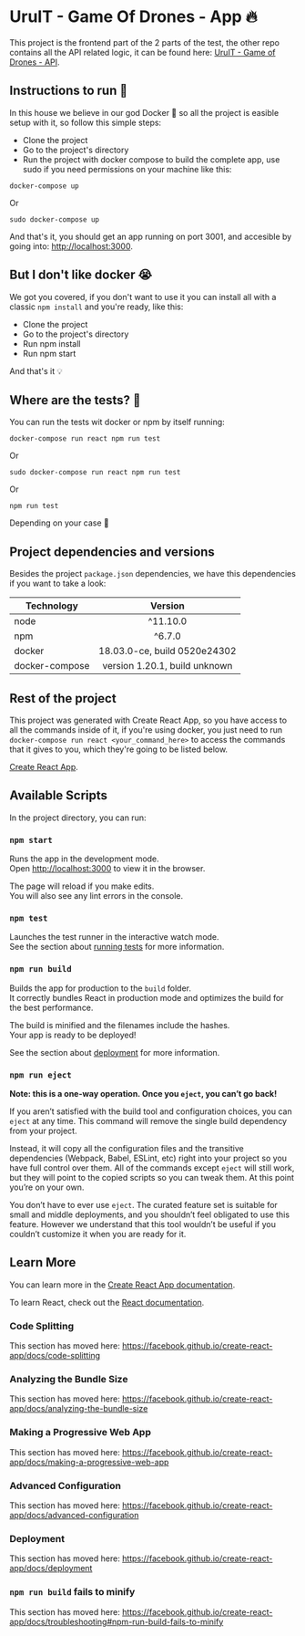 # UruIT - Game Of Drones - App 🔥

This project is the frontend part of the 2 parts of the test, the other repo contains all the API related logic, it can be found here: [UruIT - Game of Drones - API](https://github.com/Darking360/uruit-recruitment-test-backend).

## Instructions to run 🐋

In this house we believe in our god Docker 🐋 so all the project is easible setup with it, so follow this simple steps:

- Clone the project
- Go to the project's directory
- Run the project with docker compose to build the complete app, use sudo if you need permissions on your machine like this:

```
docker-compose up
```

Or

```
sudo docker-compose up
```

And that's it, you should get an app running on port 3001, and accesible by going into: [http://localhost:3000](http://localhost:3000).

## But I don't like docker 😭

We got you covered, if you don't want to use it you can install all with a classic `npm install` and you're ready, like this:

- Clone the project
- Go to the project's directory
- Run npm install
- Run npm start 

And that's it 💡

## Where are the tests? 👀

You can run the tests wit docker or npm by itself running:

```
docker-compose run react npm run test
```

Or

```
sudo docker-compose run react npm run test
```

Or

```
npm run test
```

Depending on your case 👀

## Project dependencies and versions

Besides the project `package.json` dependencies, we have this dependencies if you want to take a look:

| Technology        | Version            |
| ------------- |:-------------:|
| node      | ^11.10.0 |
| npm      | ^6.7.0      |
| docker | 18.03.0-ce, build 0520e24302      |
| docker-compose | version 1.20.1, build unknown      |

## Rest of the project

This project was generated with Create React App, so you have access to all the commands inside of it, if you're using docker, you just need to run `docker-compose run react <your_command_here>` to access the commands that it gives to you, which they're going to be listed below.

[Create React App](https://github.com/facebook/create-react-app).

## Available Scripts

In the project directory, you can run:

### `npm start`

Runs the app in the development mode.<br>
Open [http://localhost:3000](http://localhost:3000) to view it in the browser.

The page will reload if you make edits.<br>
You will also see any lint errors in the console.

### `npm test`

Launches the test runner in the interactive watch mode.<br>
See the section about [running tests](https://facebook.github.io/create-react-app/docs/running-tests) for more information.

### `npm run build`

Builds the app for production to the `build` folder.<br>
It correctly bundles React in production mode and optimizes the build for the best performance.

The build is minified and the filenames include the hashes.<br>
Your app is ready to be deployed!

See the section about [deployment](https://facebook.github.io/create-react-app/docs/deployment) for more information.

### `npm run eject`

**Note: this is a one-way operation. Once you `eject`, you can’t go back!**

If you aren’t satisfied with the build tool and configuration choices, you can `eject` at any time. This command will remove the single build dependency from your project.

Instead, it will copy all the configuration files and the transitive dependencies (Webpack, Babel, ESLint, etc) right into your project so you have full control over them. All of the commands except `eject` will still work, but they will point to the copied scripts so you can tweak them. At this point you’re on your own.

You don’t have to ever use `eject`. The curated feature set is suitable for small and middle deployments, and you shouldn’t feel obligated to use this feature. However we understand that this tool wouldn’t be useful if you couldn’t customize it when you are ready for it.

## Learn More

You can learn more in the [Create React App documentation](https://facebook.github.io/create-react-app/docs/getting-started).

To learn React, check out the [React documentation](https://reactjs.org/).

### Code Splitting

This section has moved here: https://facebook.github.io/create-react-app/docs/code-splitting

### Analyzing the Bundle Size

This section has moved here: https://facebook.github.io/create-react-app/docs/analyzing-the-bundle-size

### Making a Progressive Web App

This section has moved here: https://facebook.github.io/create-react-app/docs/making-a-progressive-web-app

### Advanced Configuration

This section has moved here: https://facebook.github.io/create-react-app/docs/advanced-configuration

### Deployment

This section has moved here: https://facebook.github.io/create-react-app/docs/deployment

### `npm run build` fails to minify

This section has moved here: https://facebook.github.io/create-react-app/docs/troubleshooting#npm-run-build-fails-to-minify
